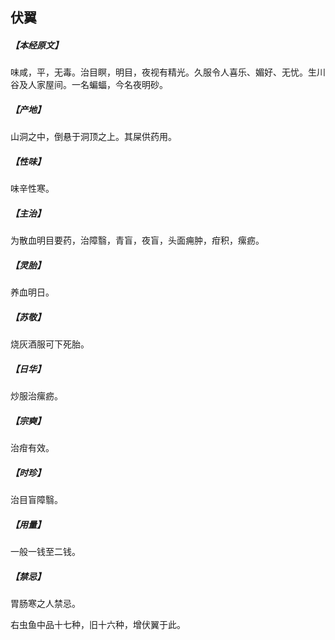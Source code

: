 ## 伏翼

##### 【本经原文】
味咸，平，无毒。治目瞑，明目，夜视有精光。久服令人喜乐、媚好、无忧。生川谷及人家屋间。一名蝙蝠，今名夜明砂。
##### 【产地】
山洞之中，倒悬于洞顶之上。其屎供药用。
##### 【性味】
味辛性寒。
##### 【主治】
为散血明目要药，治障翳，青盲，夜盲，头面痈肿，疳积，瘰疬。
##### 【灵胎】
养血明日。
##### 【苏敬】
烧灰酒服可下死胎。
##### 【日华】
炒服治瘰疬。
##### 【宗奭】
治疳有效。
##### 【时珍】
治目盲障翳。
##### 【用量】
一般一钱至二钱。
##### 【禁忌】
胃肠寒之人禁忌。

右虫鱼中品十七种，旧十六种，增伏翼于此。